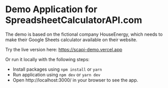 # Demo Application for SpreadsheetCalculatorAPI.com

The demo is based on the fictional company
HouseEnergy, which needs to make their Google
Sheets calculator available on their website.

Try the live version here:
https://scapi-demo.vercel.app

Or run it locally with the following steps:

- Install packages using `npm install` or `yarn`
- Run application using `npm dev` or `yarn dev`
- Open http://localhost:3000/ in your browser to
  see the app.
